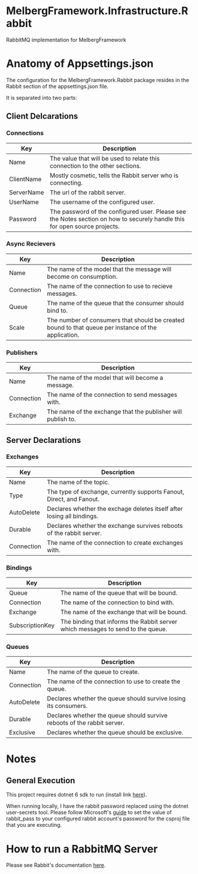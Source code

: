 # MelbergFramework.Infrastructure.Rabbit
RabbitMQ implementation for MelbergFramework


# Anatomy of Appsettings.json

The configuration for the MelbergFramework.Rabbit package resides in the Rabbit section of the appsettings.json file.

It is separated into two parts:

## Client Delcarations

### Connections

|Key|Description|
|-|-|
|Name|The value that will be used to relate this connection to the other sections.|
|ClientName|Mostly cosmetic, tells the Rabbit server who is connecting.|
|ServerName|The url of the rabbit server.|
|UserName|The username of the configured user.|
|Password|The password of the configured user.  Please see the Notes section on how to securely handle this for open source projects.|

### Async Recievers

|Key|Description|
|-|-|
|Name| The name of the model that the message will become on consumption.|
|Connection| The name of the connection to use to recieve messages.|
|Queue| The name of the queue that the consumer should bind to.|
|Scale| The number of consumers that should be created bound to that queue per instance of the application.|

### Publishers

|Key|Description|
|-|-|
|Name|The name of the model that will become a message.|
|Connection| The name of the connection to send messages with.|
|Exchange| The name of the exchange that the publisher will publish to.|

## Server Declarations

### Exchanges

|Key|Description|
|-|-|
|Name| The name of the topic.|
|Type| The type of exchange, currently supports Fanout, Direct, and Fanout.|
|AutoDelete| Declares whether the exchage deletes itself after losing all bindings.|
|Durable| Declares whether the exchange survives reboots of the rabbit server.|
|Connection| The name of the connection to create exchanges with.|

### Bindings

|Key|Description|
|-|-|
|Queue| The name of the queue that will be bound.|
|Connection| The name of the connection to bind with.|
|Exchange| The name of the exchange that will be bound.|
|SubscriptionKey| The binding that informs the Rabbit server which messages to send to the queue.|

### Queues

|Key|Description|
|-|-|
|Name| The name of the queue to create.|
|Connection| The name of the connection to use to create the queue.|
|AutoDelete| Declares whether the queue should survive losing its consumers.|
|Durable| Declares whether the queue should survive reboots of the rabbit server.|
|Exclusive| Declares whether the queue should be exclusive.|

# Notes

## General Execution

This project requires dotnet 6 sdk to run (install link [here](https://dotnet.microsoft.com/en-us/download/dotnet/6.0)).

When running locally, I have the rabbit password replaced using the dotnet user-secrets tool. 
Please follow Microsoft's [guide](https://learn.microsoft.com/en-us/aspnet/core/security/app-secrets?view=aspnetcore-6.0&tabs=linux) to set the value of rabbit_pass to your configured rabbit account's password for the csproj file that you are executing.


# How to run a RabbitMQ Server

Please see Rabbit's documentation [here](https://hub.docker.com/_/rabbitmq).
